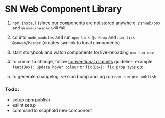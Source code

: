 # SN Web Component Library

1. `npm install` (since our components are not stored anywhere, `@snweb/box` and `@snweb/header` will fail)

2. cd into `node_modules` and run `npm link @sn/box` and `npm link @snweb/header` (creates symlink to local components)

3. start storybook and watch components for live-reloading `npm run dev`

4. to commit a change, follow [conventional commits](https://www.conventionalcommits.org/en/v1.0.0-beta.4/) guideline. example `feat(Box): update hover colour` or `fix(Box): fix prop type` etc.

5. to generate changelog, version bump and tag run `npm run pre-publish`


### Todo:

- setup npm publish
- eslint setup
- command to scaphold new component


